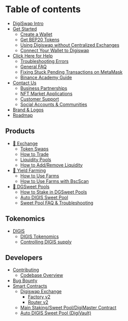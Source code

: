 # Table of contents

* [DigiSwap Intro](README.md)
* [Get Started](get-started/README.md)
  * [Create a Wallet](get-started/wallet-guide.md)
  * [Get BEP20 Tokens](get-started/bep20-guide.md)
  * [Using Digiswap without Centralized Exchanges](get-started/using-digiswap-without-centralized-exchanges.md)
  * [Connect Your Wallet to Digiswap](get-started/connection-guide.md)
* [Click Here for Help](help/README.md)
  * [Troubleshooting Errors](help/troubleshooting.md)
  * [General FAQ](help/faq.md)
  * [Fixing Stuck Pending Transactions on MetaMask](help/unsticking-a-transaction-stuck-as-pending-with-metamask.md)
  * [Binance Academy Guide](help/binance-academy-guide.md)
* [Contact Us](contact-us/README.md)
  * [Business Partnerships](contact-us/business-partnerships.md)
  * [NFT Market Applications](contact-us/nft-market-applications.md)
  * [Customer Support](contact-us/customer-support.md)
  * [Social Accounts & Communities](contact-us/telegram.md)
* [Brand & Logos](brand.md)
* [Roadmap](roadmap.md)

## Products

* [🔄 Exchange](products/digiswap-exchange/README.md)
  * [Token Swaps](products/digiswap-exchange/trade.md)
  * [How to Trade](products/digiswap-exchange/trade-guide.md)
  * [Liquidity Pools](products/digiswap-exchange/digiswap-pools.md)
  * [How to Add/Remove Liquidity](products/digiswap-exchange/liquidity-guide.md)
* [🚜 Yield Farming](products/yield-farming/README.md)
  * [How to Use Farms](products/yield-farming/how-to-use-farms.md)
  * [How to Use Farms with BscScan](products/yield-farming/how-to-use-farms-with-bscscan.md)
* [🍯 DGSweet Pools](products/sweet-pool/README.md)
  * [How to Stake in DGSweet Pools](products/sweet-pool/sweet-pool-guide.md)
  * [Auto DIGIS Sweet Pool](products/sweet-pool/auto-compounding.md)
  * [Sweet Pool FAQ & Troubleshooting](products/sweet-pool/sweet-pool-faq.md)
<!-- * [🎟 Lottery v2](products/lottery/README.md)
  * [How to Play Lottery v2](products/lottery/lottery-guide.md)
  * [Lottery FAQ](products/lottery/lottery-faq.md)
* [🔮 Prediction](products/prediction/README.md)
  * [How to Use Prediction](products/prediction/prediction-guide.md)
  * [Prediction FAQ & Troubleshooting](products/prediction/prediction-faq.md)
* [🖼 NFT Market](products/nft-market.md)
* [🖼 NFT Profile System](products/nft-profile-system/README.md)
  * [How to Set Up an NFT Profile](products/nft-profile-system/profile-guide.md)
  * [Teams](products/nft-profile-system/teams.md)
* [🛍 IFO (Initial Farm Offering)](products/ifo-initial-farm-offering/README.md)
  * [How to Participate in an IFO](products/ifo-initial-farm-offering/ifo-guide.md)
  * [How to Participate in an IFO with BscScan](products/ifo-initial-farm-offering/how-to-participate-in-an-ifo-with-bscscan.md)
  * [Contract Details](products/ifo-initial-farm-offering/contract-details.md)
* [📈 Analytics (Info)](products/info/README.md)
  * [Analytics](products/info/digiswap-analytics.md)
* [🗳 Voting](products/voting/README.md)
  * [How to Vote](products/voting/voting-guide.md)
  * [How to Vote with SafePal Wallet](products/voting/how-to-vote-with-safepal-wallet.md) -->

## Tokenomics

* [DIGIS](tokenomics/digis/README.md)
  * [DIGIS Tokenomics](tokenomics/digis/digis-tokenomics.md)
  * [Controlling DIGIS supply](tokenomics/digis/controlling-digis-supply.md)

## Developers <a href="#code" id="code"></a>

* [Contributing](code/contributing/README.md)
  * [Codebase Overview](code/contributing/codebase-overview.md)
* [Bug Bounty](code/bug-bounty.md)
* [Smart Contracts](code/smart-contracts/README.md)
  * [Digiswap Exchange](code/smart-contracts/digiswap-exchange/README.md)
    * [Factory v2](code/smart-contracts/digiswap-exchange/factory-v2.md)
    * [Router v2](code/smart-contracts/digiswap-exchange/router-v2.md)
  * [Main Staking/Sweet Pool/DigiMaster Contract](code/smart-contracts/main-staking-masterchef-contract.md)
  * [Auto DIGIS Sweet Pool (DigiVault)](code/smart-contracts/digivault.md)
  <!-- * [Prediction V2](code/smart-contracts/prediction-v2.md)
  * [Lottery v2](code/smart-contracts/lottery-v2.md) -->

<!-- ## Hiring

* [Become a Chef](hiring/become-a-chef/README.md)
  * [Social Media Marketing Manager](hiring/become-a-chef/social-media-marketing-manager.md)
  * [Product Lead](hiring/become-a-chef/product-lead.md)
  * [Frontend Engineer](hiring/become-a-chef/frontend-engineer.md)
  * [Blockchain QA Engineer](hiring/become-a-chef/senior-qa-engineer.md)

## Contract Governance <a href="#governance" id="governance"></a>

<!-- * [Lottery](governance/lottery/README.md)
  * [Lottery Contract](governance/lottery/lottery-contract.md)
* [Prediction](governance/prediction.md) -->
<!-- * [Farms](governance/farms.md)
* [DGSweet Pools](governance/sweet-pools/README.md)
  * [SmartChefInitializable](governance/sweet-pools/smartchefinitializable.md)
  * [PoolDeployer](governance/sweet-pools/pooldeployer.md) --> 
